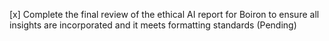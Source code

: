 [x] Complete the final review of the ethical AI report for Boiron to ensure all insights are incorporated and it meets formatting standards (Pending)